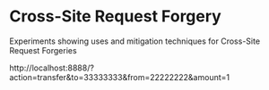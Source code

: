 Cross-Site Request Forgery
================

Experiments showing uses and mitigation techniques for Cross-Site Request Forgeries





http://localhost:8888/?action=transfer&to=33333333&from=22222222&amount=1